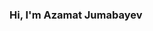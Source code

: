 ### Hi, I'm Azamat Jumabayev <img scr="https://media1.giphy.com/media/v1.Y2lkPTc5MGI3NjExdWQ0OHJwZGdoY2NvdDFzNDJrZjh0c2JxNG9zYXJiNm50OWN1b3RzdSZlcD12MV9pbnRlcm5hbF9naWZfYnlfaWQmY3Q9Zw/NTjxSbh6KnqSyRa1zk/giphy.gif" width="30px">

